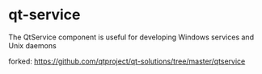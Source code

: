 # qt-service
The QtService component is useful for developing Windows services and Unix daemons  

forked: https://github.com/qtproject/qt-solutions/tree/master/qtservice
